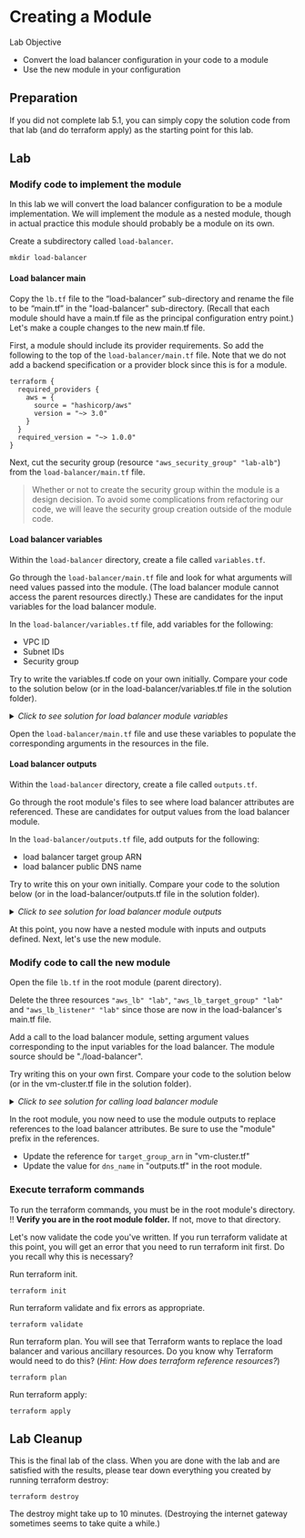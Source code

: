 # Creating a Module

Lab Objective
- Convert the load balancer configuration in your code to a module
- Use the new module in your configuration

## Preparation

If you did not complete lab 5.1, you can simply copy the solution code from that lab (and do terraform apply) as the starting point for this lab.

## Lab

### Modify code to implement the module

In this lab we will convert the load balancer configuration to be a module implementation.  We will implement the module as a nested module, though in actual practice this module should probably be a module on its own.

Create a subdirectory called `load-balancer`.
```
mkdir load-balancer
```

#### Load balancer main

Copy the `lb.tf` file to the “load-balancer” sub-directory and rename the file to be “main.tf” in the "load-balancer" sub-directory.  (Recall that each module should have a main.tf file as the principal configuration entry point.)  Let's make a couple changes to the new main.tf file.

First, a module should include its provider requirements.  So add the following to the top of the `load-balancer/main.tf` file.  Note that we do not add a backend specification or a provider block since this is for a module.
```
terraform {
  required_providers {
    aws = {
      source = "hashicorp/aws"
      version = "~> 3.0"
    }
  }
  required_version = "~> 1.0.0"
}
```

Next, cut the security group (resource `"aws_security_group" "lab-alb"`) from the `load-balancer/main.tf` file.
> Whether or not to create the security group within the module is a design decision. To avoid some complications from refactoring our code, we will leave the security group creation outside of the module code.

#### Load balancer variables

Within the `load-balancer` directory, create a file called `variables.tf`.

Go through the `load-balancer/main.tf` file and look for what arguments will need values passed into the module.  (The load balancer module cannot access the parent resources directly.)  These are candidates for the input variables for the load balancer module.

In the `load-balancer/variables.tf` file, add variables for the following:
  * VPC ID
  * Subnet IDs
  * Security group

Try to write the variables.tf code on your own initially. Compare your code to the solution below (or in the load-balancer/variables.tf file in the solution folder).

<details>

 _<summary>Click to see solution for load balancer module variables</summary>_

```
variable "vpc_id" {
  type = string
}

variable "subnets" {
  type = list(string)
}

variable "security_groups" {
  type = list(string)
  default = []
}
```
</details>

Open the `load-balancer/main.tf` file and use these variables to populate the corresponding arguments in the resources in the file.

#### Load balancer outputs

Within the `load-balancer` directory, create a file called `outputs.tf`.

Go through the root module's files to see where load balancer attributes are referenced.  These are candidates for output values from the load balancer module.

In the `load-balancer/outputs.tf` file, add outputs for the following:
  * load balancer target group ARN
  * load balancer public DNS name

Try to write this on your own initially.  Compare your code to the solution below (or in the load-balancer/outputs.tf file in the solution folder).

<details>

 _<summary>Click to see solution for load balancer module outputs</summary>_

```
output "target_group_arn" {
  value = aws_lb_target_group.lab.arn
}

output "dns_name" {
  value = aws_lb.lab.dns_name
}
```
</details>

At this point, you now have a nested module with inputs and outputs defined.  Next, let's use the new module.

### Modify code to call the new module

Open the file `lb.tf` in the root module (parent directory).  

Delete the three resources `"aws_lb" "lab"`, `"aws_lb_target_group" "lab"` and `"aws_lb_listener" "lab"` since those are now in the load-balancer's main.tf file.

Add a call to the load balancer module, setting argument values corresponding to the input variables for the load balancer.  The module source should be "./load-balancer".

Try writing this on your own first. Compare your code to the solution below (or in the vm-cluster.tf file in the solution folder).

<details>

 _<summary>Click to see solution for calling load balancer module</summary>_

```
module "load-balancer" {
  source = "./load-balancer"

  vpc_id          = aws_vpc.lab.id
  subnets         = [aws_subnet.lab-public-1.id, aws_subnet.lab-public-2.id]
  security_groups = [aws_security_group.lab-alb.id]
}
```
</details>

In the root module, you now need to use the module outputs to replace references to the load balancer attributes.  Be sure to use the "module" prefix in the references.

* Update the reference for `target_group_arn` in "vm-cluster.tf"
* Update the value for `dns_name` in "outputs.tf" in the root module.

### Execute terraform commands

To run the terraform commands, you must be in the root module's directory.  :bangbang: **Verify you are in the root module folder.**  If not, move to that directory.

Let's now validate the code you've written.  If you run terraform validate at this point, you will get an error that you need to run terraform init first.  Do you recall why this is necessary?

Run terraform init.
```
terraform init
```

Run terraform validate and fix errors as appropriate.
```
terraform validate
```

Run terraform plan. You will see that Terraform wants to replace the load balancer and various ancillary resources.  Do you know why Terraform would need to do this? (*Hint: How does terraform reference resources?*)
```
terraform plan
```

Run terraform apply:
```
terraform apply
```

## Lab Cleanup

This is the final lab of the class.  When you are done with the lab and are satisfied with the results, please tear down everything you created by running terraform destroy:
```
terraform destroy
```

The destroy might take up to 10 minutes. (Destroying the internet gateway sometimes seems to take quite a while.)
